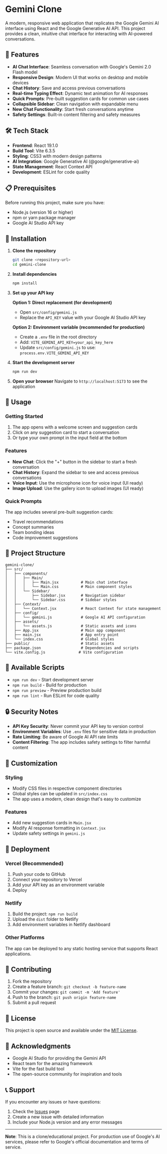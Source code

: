 # Gemini Clone

A modern, responsive web application that replicates the Google Gemini AI interface using React and the Google Generative AI API. This project provides a clean, intuitive chat interface for interacting with AI-powered conversations.

## 🚀 Features

- **AI Chat Interface**: Seamless conversation with Google's Gemini 2.0 Flash model
- **Responsive Design**: Modern UI that works on desktop and mobile devices
- **Chat History**: Save and access previous conversations
- **Real-time Typing Effect**: Dynamic text animation for AI responses
- **Quick Prompts**: Pre-built suggestion cards for common use cases
- **Collapsible Sidebar**: Clean navigation with expandable menu
- **New Chat Functionality**: Start fresh conversations anytime
- **Safety Settings**: Built-in content filtering and safety measures

## 🛠️ Tech Stack

- **Frontend**: React 19.1.0
- **Build Tool**: Vite 6.3.5
- **Styling**: CSS3 with modern design patterns
- **AI Integration**: Google Generative AI (@google/generative-ai)
- **State Management**: React Context API
- **Development**: ESLint for code quality

## 📋 Prerequisites

Before running this project, make sure you have:

- Node.js (version 16 or higher)
- npm or yarn package manager
- Google AI Studio API key

## 🔧 Installation

1. **Clone the repository**
   ```bash
   git clone <repository-url>
   cd gemini-clone
   ```

2. **Install dependencies**
   ```bash
   npm install
   ```

3. **Set up your API key**
   
   **Option 1: Direct replacement (for development)**
   - Open `src/config/gemini.js`
   - Replace the `API_KEY` value with your Google AI Studio API key
   
   **Option 2: Environment variable (recommended for production)**
   - Create a `.env` file in the root directory
   - Add: `VITE_GEMINI_API_KEY=your_api_key_here`
   - Update `src/config/gemini.js` to use: `process.env.VITE_GEMINI_API_KEY`

4. **Start the development server**
   ```bash
   npm run dev
   ```

5. **Open your browser**
   Navigate to `http://localhost:5173` to see the application

## 🎯 Usage

### Getting Started
1. The app opens with a welcome screen and suggestion cards
2. Click on any suggestion card to start a conversation
3. Or type your own prompt in the input field at the bottom

### Features
- **New Chat**: Click the "+" button in the sidebar to start a fresh conversation
- **Chat History**: Expand the sidebar to see and access previous conversations
- **Voice Input**: Use the microphone icon for voice input (UI ready)
- **Image Upload**: Use the gallery icon to upload images (UI ready)

### Quick Prompts
The app includes several pre-built suggestion cards:
- Travel recommendations
- Concept summaries
- Team bonding ideas
- Code improvement suggestions

## 📁 Project Structure

```
gemini-clone/
├── src/
│   ├── components/
│   │   ├── Main/
│   │   │   ├── Main.jsx          # Main chat interface
│   │   │   └── Main.css          # Main component styles
│   │   └── Sidebar/
│   │       ├── Sidebar.jsx       # Navigation sidebar
│   │       └── Sidebar.css       # Sidebar styles
│   ├── Context/
│   │   └── Context.jsx           # React Context for state management
│   ├── config/
│   │   └── gemini.js             # Google AI API configuration
│   ├── assets/
│   │   └── assets.js             # Static assets and icons
│   ├── App.jsx                   # Main app component
│   ├── main.jsx                  # App entry point
│   └── index.css                 # Global styles
├── public/                       # Static assets
├── package.json                  # Dependencies and scripts
└── vite.config.js               # Vite configuration
```

## 🔧 Available Scripts

- `npm run dev` - Start development server
- `npm run build` - Build for production
- `npm run preview` - Preview production build
- `npm run lint` - Run ESLint for code quality

## 🔒 Security Notes

- **API Key Security**: Never commit your API key to version control
- **Environment Variables**: Use `.env` files for sensitive data in production
- **Rate Limiting**: Be aware of Google AI API rate limits
- **Content Filtering**: The app includes safety settings to filter harmful content

## 🎨 Customization

### Styling
- Modify CSS files in respective component directories
- Global styles can be updated in `src/index.css`
- The app uses a modern, clean design that's easy to customize

### Features
- Add new suggestion cards in `Main.jsx`
- Modify AI response formatting in `Context.jsx`
- Update safety settings in `gemini.js`

## 🚀 Deployment

### Vercel (Recommended)
1. Push your code to GitHub
2. Connect your repository to Vercel
3. Add your API key as an environment variable
4. Deploy

### Netlify
1. Build the project: `npm run build`
2. Upload the `dist` folder to Netlify
3. Add environment variables in Netlify dashboard

### Other Platforms
The app can be deployed to any static hosting service that supports React applications.

## 🤝 Contributing

1. Fork the repository
2. Create a feature branch: `git checkout -b feature-name`
3. Commit your changes: `git commit -m 'Add feature'`
4. Push to the branch: `git push origin feature-name`
5. Submit a pull request

## 📝 License

This project is open source and available under the [MIT License](LICENSE).

## 🙏 Acknowledgments

- Google AI Studio for providing the Gemini API
- React team for the amazing framework
- Vite for the fast build tool
- The open-source community for inspiration and tools

## 📞 Support

If you encounter any issues or have questions:
1. Check the [Issues](https://github.com/your-repo/issues) page
2. Create a new issue with detailed information
3. Include your Node.js version and any error messages

---

**Note**: This is a clone/educational project. For production use of Google's AI services, please refer to Google's official documentation and terms of service.
